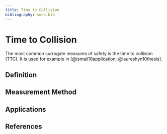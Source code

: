 ```yaml
---  
title: Time to Collision
bibliography: smos.bib
---  
```

# Time to Collision

The most common surrogate measures of safety is the time to collision (TTC). It is used for example in [@ismail10application; @laureshyn10thesis].

## Definition

## Measurement Method

## Applications

## References
